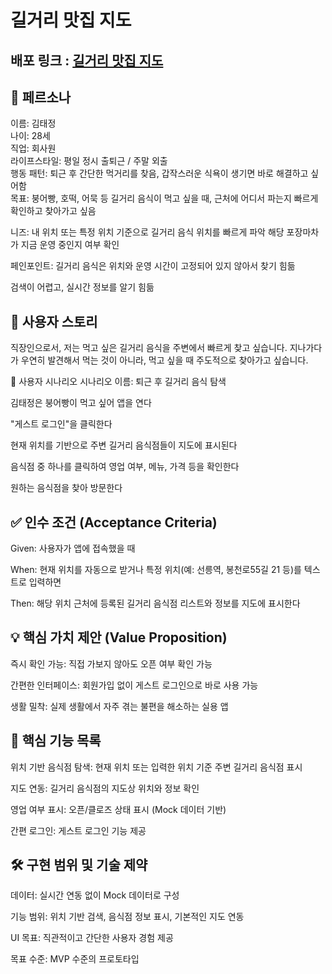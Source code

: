 # 길거리 맛집 지도

## 배포 링크 : [길거리 맛집 지도](https://street-food-radar.lovable.app/)
## 🎯 페르소나
이름: 김태정  
나이: 28세  
직업: 회사원  
라이프스타일: 평일 정시 출퇴근 / 주말 외출  
행동 패턴: 퇴근 후 간단한 먹거리를 찾음, 갑작스러운 식욕이 생기면 바로 해결하고 싶어함  
목표: 붕어빵, 호떡, 어묵 등 길거리 음식이 먹고 싶을 때, 근처에 어디서 파는지 빠르게 확인하고 찾아가고 싶음

니즈: 내 위치 또는 특정 위치 기준으로 길거리 음식 위치를 빠르게 파악
해당 포장마차가 지금 운영 중인지 여부 확인

페인포인트: 길거리 음식은 위치와 운영 시간이 고정되어 있지 않아서 찾기 힘듦

검색이 어렵고, 실시간 정보를 알기 힘듦

## 📘 사용자 스토리
직장인으로서, 저는 먹고 싶은 길거리 음식을 주변에서 빠르게 찾고 싶습니다.
지나가다가 우연히 발견해서 먹는 것이 아니라, 먹고 싶을 때 주도적으로 찾아가고 싶습니다.

📱 사용자 시나리오
시나리오 이름: 퇴근 후 길거리 음식 탐색

김태정은 붕어빵이 먹고 싶어 앱을 연다

"게스트 로그인"을 클릭한다

현재 위치를 기반으로 주변 길거리 음식점들이 지도에 표시된다

음식점 중 하나를 클릭하여 영업 여부, 메뉴, 가격 등을 확인한다

원하는 음식점을 찾아 방문한다

## ✅ 인수 조건 (Acceptance Criteria)
Given: 사용자가 앱에 접속했을 때

When: 현재 위치를 자동으로 받거나 특정 위치(예: 선릉역, 봉천로55길 21 등)를 텍스트로 입력하면

Then: 해당 위치 근처에 등록된 길거리 음식점 리스트와 정보를 지도에 표시한다

## 💡 핵심 가치 제안 (Value Proposition)
즉시 확인 가능: 직접 가보지 않아도 오픈 여부 확인 가능

간편한 인터페이스: 회원가입 없이 게스트 로그인으로 바로 사용 가능

생활 밀착: 실제 생활에서 자주 겪는 불편을 해소하는 실용 앱

## 🧩 핵심 기능 목록
위치 기반 음식점 탐색: 현재 위치 또는 입력한 위치 기준 주변 길거리 음식점 표시

지도 연동: 길거리 음식점의 지도상 위치와 정보 확인

영업 여부 표시: 오픈/클로즈 상태 표시 (Mock 데이터 기반)

간편 로그인: 게스트 로그인 기능 제공

## 🛠 구현 범위 및 기술 제약
데이터: 실시간 연동 없이 Mock 데이터로 구성

기능 범위: 위치 기반 검색, 음식점 정보 표시, 기본적인 지도 연동

UI 목표: 직관적이고 간단한 사용자 경험 제공

목표 수준: MVP 수준의 프로토타입
